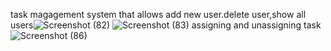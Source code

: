 task magagement system that allows add new user.delete user,show all users![Screenshot (82)](https://github.com/user-attachments/assets/95913e35-231a-478c-a9d6-318af2ea5f47)
![Screenshot (83)](https://github.com/user-attachments/assets/00cc3504-a5b1-40c6-9a86-f0f91bf8eeba)
assigning and unassigning task ![Screenshot (86)](https://github.com/user-attachments/assets/3e76f414-ff29-4903-a774-a99e52691384)
